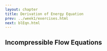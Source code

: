 ```yaml
---
layout: chapter
title: Derivation of Energy Equation
prev: ../week1/exercises.html
next: blEqn.html
---
```


## Incompressible Flow Equations

